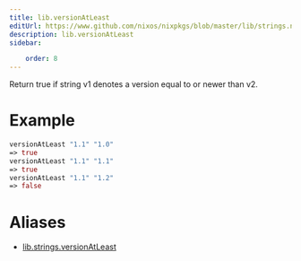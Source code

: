 ```yaml
---
title: lib.versionAtLeast
editUrl: https://www.github.com/nixos/nixpkgs/blob/master/lib/strings.nix#L988C20
description: lib.versionAtLeast
sidebar:

    order: 8
---
```


Return true if string v1 denotes a version equal to or newer than v2.

# Example

```nix
versionAtLeast "1.1" "1.0"
=> true
versionAtLeast "1.1" "1.1"
=> true
versionAtLeast "1.1" "1.2"
=> false
```


# Aliases

- [lib.strings.versionAtLeast](/reference/libstrings.versionAtLeast)


